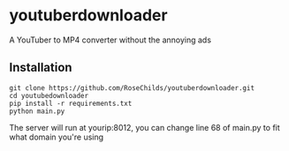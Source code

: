 
# youtuberdownloader
A YouTuber to MP4 converter without the annoying ads

## Installation

    git clone https://github.com/RoseChilds/youtuberdownloader.git
    cd youtubedownloader
    pip install -r requirements.txt
    python main.py
   The server will run at yourip:8012, you can change line 68 of main.py to fit what domain you're using
